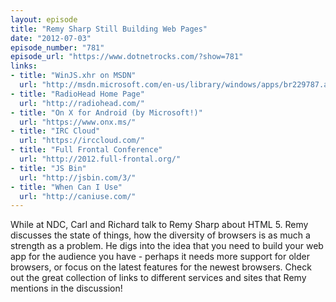 ```yaml
---
layout: episode
title: "Remy Sharp Still Building Web Pages"
date: "2012-07-03"
episode_number: "781"
episode_url: "https://www.dotnetrocks.com/?show=781"
links:
- title: "WinJS.xhr on MSDN"
  url: "http://msdn.microsoft.com/en-us/library/windows/apps/br229787.aspx"
- title: "RadioHead Home Page"
  url: "http://radiohead.com/"
- title: "On X for Android (by Microsoft!)"
  url: "https://www.onx.ms/"
- title: "IRC Cloud"
  url: "https://irccloud.com/"
- title: "Full Frontal Conference"
  url: "http://2012.full-frontal.org/"
- title: "JS Bin"
  url: "http://jsbin.com/3/"
- title: "When Can I Use"
  url: "http://caniuse.com/"
---
```


While at NDC, Carl and Richard talk to Remy Sharp about HTML 5. Remy discusses the state of things, how the diversity of browsers is as much a strength as a problem. He digs into the idea that you need to build your web app for the audience you have - perhaps it needs more support for older browsers, or focus on the latest features for the newest browsers. Check out the great collection of links to different services and sites that Remy mentions in the discussion!
